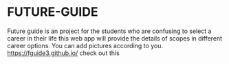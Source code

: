 # FUTURE-GUIDE
Future guide is an project for the students who are confusing to select a career in their life this web app will provide the details of scopes in different career options.
You can add pictures according to you.
https://fguide3.github.io/ check out this
